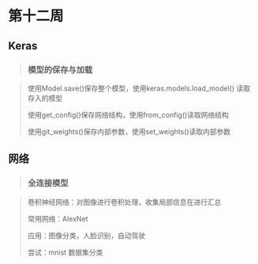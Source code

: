 # 第十二周

## Keras

> ### 模型的保存与加载 ### 

>使用Model.save()保存整个模型，使用keras.models.load_model() 读取存入的模型
>
>使用get_config()保存网络结构，使用from_config()读取网络结构
>
>使用git_weights()保存内部参数，使用set_weights()读取内部参数

## 网络

> ### 全连接模型 ###

>卷积神经网络：对图像进行卷积处理，收集局部信息在进行汇总
>
>常用网络：AlexNet 
>
>应用：图像分类，人脸识别，自动驾驶
>
>尝试：mnist 数据集分类


